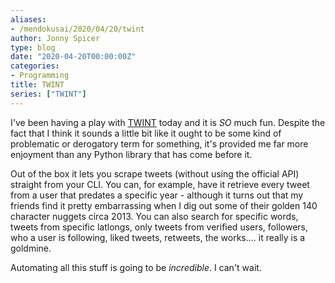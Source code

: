 ```yaml
---
aliases:
- /mendokusai/2020/04/20/twint
author: Jonny Spicer
type: blog
date: "2020-04-20T00:00:00Z"
categories:
- Programming
title: TWINT
series: ["TWINT"]
---
```

I've been having a play with [TWINT](https://github.com/twintproject/twint) today and it is *SO* much
fun. Despite the fact that I think it sounds a little bit like it ought to be some kind of problematic or derogatory term
for something, it's provided me far more enjoyment than any Python library that has come before it.

Out of the box it lets you scrape tweets (without using the official API) straight from your CLI. You can, for example,
have it retrieve every tweet from a user that predates a specific year - although it turns out that my friends find
it pretty embarrassing when I dig out some of their golden 140 character nuggets circa 2013. You can also search for
specific words, tweets from specific latlongs, only tweets from verified users, followers, who a user is following,
liked tweets, retweets, the works.... it really is a goldmine.

Automating all this stuff is going to be *incredible*. I can't wait.
